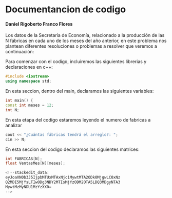 # Documentancion de codigo

#### Daniel Rigoberto Franco Flores 

Los datos de la Secretaría de Economía, relacionado a la producción de las N fábricas en cada uno de los meses del año anterior, en este problema nos plantean diferentes resoluciones o problemas a resolver que veremos a continuación:

Para comenzar con el codigo, incluiremos las siguientes librerias y declaraciones en c++:
```cpp
#include <iostream>
using namespace std;
```
En esta seccion, dentro del main, declaramos las siguientes variables:
```cpp
int main() { 
const int meses = 12;  
int N; 
```
En esta etapa del codigo estaremos leyendo el numero de fabricas a analizar
```cpp
cout << "¿Cuántas fábricas tendrá el arreglo?: "; 
cin >> N; 
```
En esta seccion del codigo declaramos las siguientes matrices:
```cpp
int FABRICAS[N]; 
float VentasMes[N][meses];
 ```
```cpp
<!--stackedit_data:
eyJoaXN0b3J5IjpbMTUxMTAxNjc1MywtMTA2ODk0MjgwLC0xNz
Q2MDI5MjYsLTIwODg3NDY2MTIsMjYzODM2OTA5LDQ3MDgyNTA3
MywtMzMyNDU1MzYzXX0=
-->